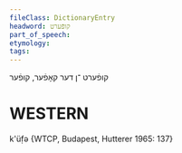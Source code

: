 ```yaml
---
fileClass: DictionaryEntry
headword: קופֿערט
part_of_speech: 
etymology: 
tags: 
---
```

קופֿערט
־ן
דער
קאָפֿער, קופֿער

WESTERN
========

k'üf̣ə {WTCP, Budapest, Hutterer 1965: 137}
